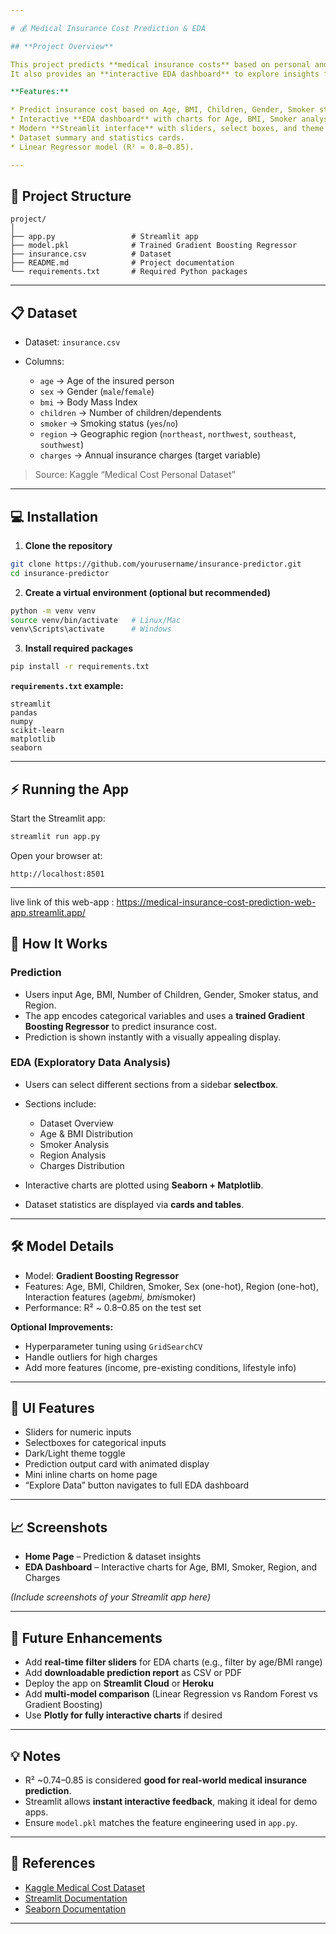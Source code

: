 ```yaml
---

# 💰 Medical Insurance Cost Prediction & EDA

## **Project Overview**

This project predicts **medical insurance costs** based on personal and lifestyle information using a trained machine learning model.
It also provides an **interactive EDA dashboard** to explore insights from the dataset.

**Features:**

* Predict insurance cost based on Age, BMI, Children, Gender, Smoker status, and Region.
* Interactive **EDA dashboard** with charts for Age, BMI, Smoker analysis, Region, and Charges distribution.
* Modern **Streamlit interface** with sliders, select boxes, and theme toggle.
* Dataset summary and statistics cards.
* Linear Regressor model (R² ≈ 0.8–0.85).

---
```


## **📂 Project Structure**

```
project/
│
├── app.py                 # Streamlit app
├── model.pkl              # Trained Gradient Boosting Regressor
├── insurance.csv          # Dataset
├── README.md              # Project documentation
└── requirements.txt       # Required Python packages
```

---

## **📋 Dataset**

* Dataset: `insurance.csv`
* Columns:

  * `age` → Age of the insured person
  * `sex` → Gender (`male`/`female`)
  * `bmi` → Body Mass Index
  * `children` → Number of children/dependents
  * `smoker` → Smoking status (`yes`/`no`)
  * `region` → Geographic region (`northeast`, `northwest`, `southeast`, `southwest`)
  * `charges` → Annual insurance charges (target variable)

> Source: Kaggle “Medical Cost Personal Dataset”

---

## **💻 Installation**

1. **Clone the repository**

```bash
git clone https://github.com/yourusername/insurance-predictor.git
cd insurance-predictor
```

2. **Create a virtual environment (optional but recommended)**

```bash
python -m venv venv
source venv/bin/activate   # Linux/Mac
venv\Scripts\activate      # Windows
```

3. **Install required packages**

```bash
pip install -r requirements.txt
```

**`requirements.txt` example:**

```
streamlit
pandas
numpy
scikit-learn
matplotlib
seaborn
```

---

## **⚡ Running the App**

Start the Streamlit app:

```bash
streamlit run app.py
```

Open your browser at:

```
http://localhost:8501
```

---
live link of this web-app : https://medical-insurance-cost-prediction-web-app.streamlit.app/
## **🧮 How It Works**

### **Prediction**

* Users input Age, BMI, Number of Children, Gender, Smoker status, and Region.
* The app encodes categorical variables and uses a **trained Gradient Boosting Regressor** to predict insurance cost.
* Prediction is shown instantly with a visually appealing display.

### **EDA (Exploratory Data Analysis)**

* Users can select different sections from a sidebar **selectbox**.
* Sections include:

  * Dataset Overview
  * Age & BMI Distribution
  * Smoker Analysis
  * Region Analysis
  * Charges Distribution
* Interactive charts are plotted using **Seaborn + Matplotlib**.
* Dataset statistics are displayed via **cards and tables**.

---

## **🛠 Model Details**

* Model: **Gradient Boosting Regressor**
* Features: Age, BMI, Children, Smoker, Sex (one-hot), Region (one-hot), Interaction features (age*bmi, bmi*smoker)
* Performance: R² ~ 0.8–0.85 on the test set

**Optional Improvements:**

* Hyperparameter tuning using `GridSearchCV`
* Handle outliers for high charges
* Add more features (income, pre-existing conditions, lifestyle info)

---

## **🎨 UI Features**

* Sliders for numeric inputs
* Selectboxes for categorical inputs
* Dark/Light theme toggle
* Prediction output card with animated display
* Mini inline charts on home page
* “Explore Data” button navigates to full EDA dashboard

---

## **📈 Screenshots**

* **Home Page** – Prediction & dataset insights
* **EDA Dashboard** – Interactive charts for Age, BMI, Smoker, Region, and Charges

*(Include screenshots of your Streamlit app here)*

---

## **🚀 Future Enhancements**

* Add **real-time filter sliders** for EDA charts (e.g., filter by age/BMI range)
* Add **downloadable prediction report** as CSV or PDF
* Deploy the app on **Streamlit Cloud** or **Heroku**
* Add **multi-model comparison** (Linear Regression vs Random Forest vs Gradient Boosting)
* Use **Plotly for fully interactive charts** if desired

---

## **💡 Notes**

* R² ~0.74–0.85 is considered **good for real-world medical insurance prediction**.
* Streamlit allows **instant interactive feedback**, making it ideal for demo apps.
* Ensure `model.pkl` matches the feature engineering used in `app.py`.

---

## **📌 References**

* [Kaggle Medical Cost Dataset](https://www.kaggle.com/datasets/mirichoi0218/insurance)
* [Streamlit Documentation](https://docs.streamlit.io/)
* [Seaborn Documentation](https://seaborn.pydata.org/)

---
